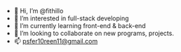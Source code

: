 - 👋 Hi, I’m @fithillo
- 👀 I’m interested in full-stack developing
- 🌱 I’m currently learning front-end & back-end
- 💞️ I’m looking to collaborate on new programs, projects.
- 📫 psfer10reen11@gmail.com
